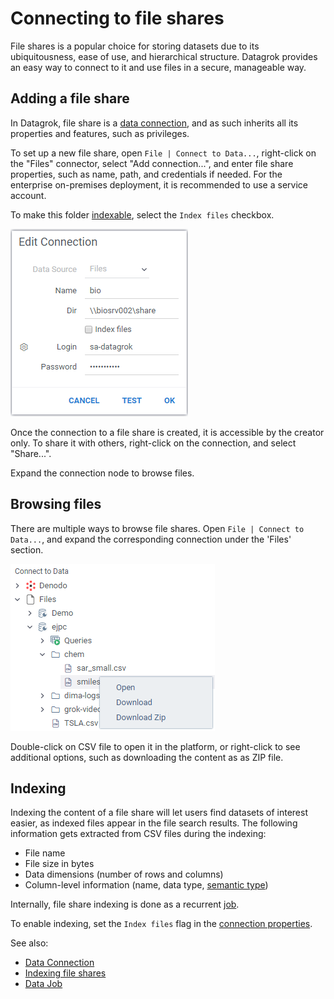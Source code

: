 <!-- TITLE: Connecting to file shares -->
<!-- SUBTITLE: -->

# Connecting to file shares

File shares is a popular choice for storing datasets due to its 
ubiquitousness, ease of use, and hierarchical structure. Datagrok 
provides an easy way to connect to it and use files in a secure,
manageable way.

## Adding a file share

In Datagrok, file share is a [data connection](../../entities/data-connection.md), 
and as such inherits all its properties and features, such as privileges.

To set up a new file share, open `File | Connect to Data...`, right-click on the
"Files" connector, select "Add connection...", and enter file share properties,
such as name, path, and credentials if needed. For the enterprise on-premises
deployment, it is recommended to use a service account.

To make this folder [indexable](#indexing), select the `Index files` checkbox.

![](connect-to-file-shares-add-new.png)
 
Once the connection to a file share is created, it is accessible by the creator only. 
To share it with others, right-click on the connection, and select "Share...". 

Expand the connection node to browse files.

## Browsing files

There are multiple ways to browse file shares. Open `File | Connect to Data...`,
and expand the corresponding connection under the 'Files' section.
 
![](connect-to-file-shares-tree.png)

Double-click on CSV file to open it in the platform, or right-click to see
additional options, such as downloading the content as as ZIP file. 

## Indexing

Indexing the content of a file share will let users find datasets of interest easier, as indexed files
appear in the file search results. The following information gets extracted from CSV files 
during the indexing:
* File name
* File size in bytes
* Data dimensions (number of rows and columns)
* Column-level information (name, data type, [semantic type](../../concepts/semantic-types.md))

Internally, file share indexing is done as a recurrent [job](../entities/data-job.md). 

To enable indexing, set the `Index files` flag in the 
[connection properties](#adding-a-file-share). 

See also:
* [Data Connection](../entities/data-connection.md)
* [Indexing file shares](../files-indexer.md)
* [Data Job](../entities/data-job.md)